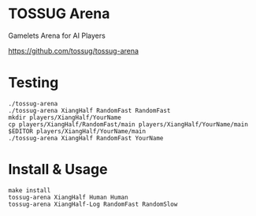 TOSSUG Arena
============
Gamelets Arena for AI Players

<https://github.com/tossug/tossug-arena>

Testing
=======
	./tossug-arena
	./tossug-arena XiangHalf RandomFast RandomFast
	mkdir players/XiangHalf/YourName
	cp players/XiangHalf/RandomFast/main players/XiangHalf/YourName/main
	$EDITOR players/XiangHalf/YourName/main
	./tossug-arena XiangHalf RandomFast YourName

Install & Usage
===============
	make install
	tossug-arena XiangHalf Human Human
	tossug-arena XiangHalf-Log RandomFast RandomSlow
